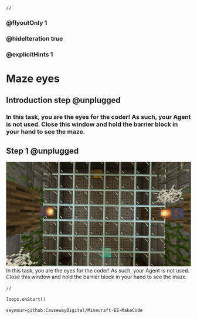 ```template
//
```

### @flyoutOnly 1
### @hideIteration true
### @explicitHints 1

# Maze eyes

## Introduction step @unplugged

### In this task, you are the eyes for the coder! As such, your Agent is not used. Close this window and hold the barrier block in your hand to see the maze.  

## Step 1 @unplugged
![Overhead task](https://raw.githubusercontent.com/CausewayDigital/Minecraft-EE-MakeCode/main/tutorials/seymour-island/images/seymour_task_7.jpg)
In this task, you are the eyes for the coder! As such, your Agent is not used.    
Close this window and hold the barrier block in your hand to see the maze.  


```template
//
```

```ghost
loops.onStart()
```

```package
seymour=github:CausewayDigital/Minecraft-EE-MakeCode
```